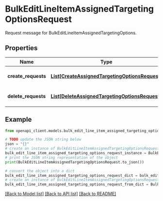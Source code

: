 # BulkEditLineItemAssignedTargetingOptionsRequest

Request message for BulkEditLineItemAssignedTargetingOptions.

## Properties

Name | Type | Description | Notes
------------ | ------------- | ------------- | -------------
**create_requests** | [**List[CreateAssignedTargetingOptionsRequest]**](CreateAssignedTargetingOptionsRequest.md) | The assigned targeting options to create in batch, specified as a list of &#x60;CreateAssignedTargetingOptionsRequest&#x60;. | [optional] 
**delete_requests** | [**List[DeleteAssignedTargetingOptionsRequest]**](DeleteAssignedTargetingOptionsRequest.md) | The assigned targeting options to delete in batch, specified as a list of &#x60;DeleteAssignedTargetingOptionsRequest&#x60;. | [optional] 

## Example

```python
from openapi_client.models.bulk_edit_line_item_assigned_targeting_options_request import BulkEditLineItemAssignedTargetingOptionsRequest

# TODO update the JSON string below
json = "{}"
# create an instance of BulkEditLineItemAssignedTargetingOptionsRequest from a JSON string
bulk_edit_line_item_assigned_targeting_options_request_instance = BulkEditLineItemAssignedTargetingOptionsRequest.from_json(json)
# print the JSON string representation of the object
print(BulkEditLineItemAssignedTargetingOptionsRequest.to_json())

# convert the object into a dict
bulk_edit_line_item_assigned_targeting_options_request_dict = bulk_edit_line_item_assigned_targeting_options_request_instance.to_dict()
# create an instance of BulkEditLineItemAssignedTargetingOptionsRequest from a dict
bulk_edit_line_item_assigned_targeting_options_request_from_dict = BulkEditLineItemAssignedTargetingOptionsRequest.from_dict(bulk_edit_line_item_assigned_targeting_options_request_dict)
```
[[Back to Model list]](../README.md#documentation-for-models) [[Back to API list]](../README.md#documentation-for-api-endpoints) [[Back to README]](../README.md)


